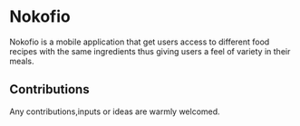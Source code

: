 # Nokofio
Nokofio is a mobile application that get users access to different food recipes with  the same ingredients thus giving users a feel of variety in their meals.
## Contributions
Any contributions,inputs or ideas are warmly welcomed. 
